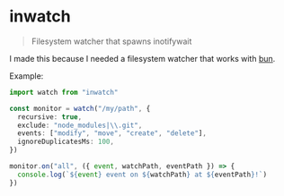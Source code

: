 # inwatch

> Filesystem watcher that spawns inotifywait

I made this because I needed a filesystem watcher that works with [bun](https://github.com/oven-sh/bun).

Example:

```ts
import watch from "inwatch"

const monitor = watch("/my/path", {
  recursive: true,
  exclude: "node_modules|\\.git",
  events: ["modify", "move", "create", "delete"],
  ignoreDuplicatesMs: 100,
})

monitor.on("all", ({ event, watchPath, eventPath }) => {
  console.log(`${event} event on ${watchPath} at ${eventPath}!`)
})

```

